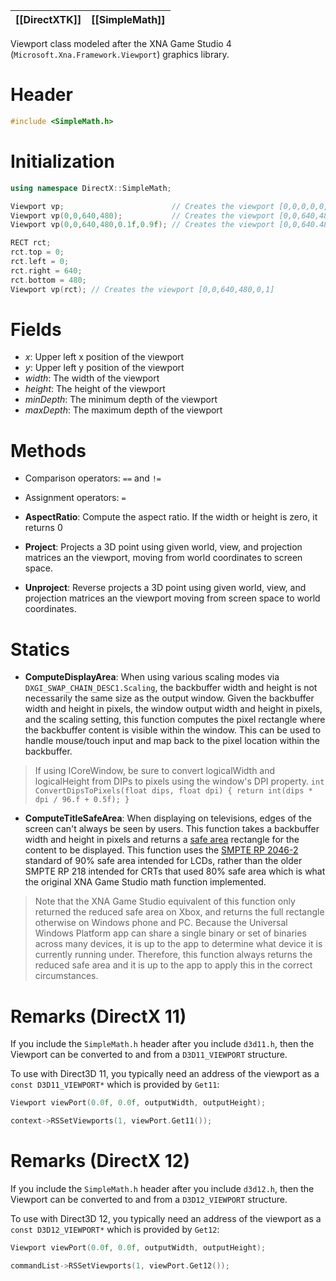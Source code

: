|[[DirectXTK]]|[[SimpleMath]]|
|---|---|

Viewport class modeled after the XNA Game Studio 4 (``Microsoft.Xna.Framework.Viewport``) graphics library.

# Header

```cpp
#include <SimpleMath.h>
```

# Initialization

```cpp
using namespace DirectX::SimpleMath;

Viewport vp;                        // Creates the viewport [0,0,0,0,0,1]
Viewport vp(0,0,640,480);           // Creates the viewport [0,0,640,480,0,1]
Viewport vp(0,0,640,480,0.1f,0.9f); // Creates the viewport [0,0,640.480,0.1,0.9]

RECT rct;
rct.top = 0;
rct.left = 0;
rct.right = 640;
rct.bottom = 480;
Viewport vp(rct); // Creates the viewport [0,0,640,480,0,1]
```

# Fields
* *x*: Upper left x position of the viewport
* *y*: Upper left y position of the viewport
* *width*: The width of the viewport
* *height*: The height of the viewport
* *minDepth*: The minimum depth of the viewport
* *maxDepth*: The maximum depth of the viewport

# Methods
* Comparison operators: ``==`` and ``!=``
* Assignment operators: ``=``

* **AspectRatio**: Compute the aspect ratio. If the width or height is zero, it returns 0

* **Project**: Projects a 3D point using given world, view, and projection matrices an the viewport, moving from world coordinates to screen space.

* **Unproject**: Reverse projects a 3D point using given world, view, and projection matrices an the viewport moving from screen space to world coordinates.

# Statics
* **ComputeDisplayArea**: When using various scaling modes via ``DXGI_SWAP_CHAIN_DESC1.Scaling``, the backbuffer width and height is not necessarily the same size as the output window. Given the backbuffer width and height in pixels, the window output width and height in pixels, and the scaling setting, this function computes the pixel rectangle where the backbuffer content is visible within the window. This can be used to handle mouse/touch input and map back to the pixel location within the backbuffer.

> If using ICoreWindow, be sure to convert logicalWidth and logicalHeight from DIPs to pixels using the window's DPI property. ``int ConvertDipsToPixels(float dips, float dpi) { return int(dips * dpi / 96.f + 0.5f); }``

* **ComputeTitleSafeArea**: When displaying on televisions, edges of the screen can't always be seen by users. This function takes a backbuffer width and height in pixels and returns a [safe area](https://en.wikipedia.org/wiki/Safe_area_%28television%29) rectangle for the content to be displayed. This function uses the [SMPTE RP 2046-2](http://www.nab.org/xert/scitech/pdfs/tv031510.pdf) standard of 90% safe area intended for LCDs, rather than the older SMPTE RP 218 intended for CRTs that used 80% safe area which is what the original XNA Game Studio math function implemented.

> Note that the XNA Game Studio equivalent of this function only returned the reduced safe area on Xbox, and returns the full rectangle otherwise on Windows phone and PC. Because the Universal Windows Platform app can share a single binary or set of binaries across many devices, it is up to the app to determine what device it is currently running under. Therefore, this function always returns the reduced safe area and it is up to the app to apply this in the correct circumstances.

# Remarks (DirectX 11)

If you include the ``SimpleMath.h`` header after you include ``d3d11.h``, then the Viewport can be converted to and from a ``D3D11_VIEWPORT`` structure.

To use with Direct3D 11, you typically need an address of the viewport as a ``const D3D11_VIEWPORT*`` which is provided by ``Get11``:

```cpp
Viewport viewPort(0.0f, 0.0f, outputWidth, outputHeight);

context->RSSetViewports(1, viewPort.Get11());
```

# Remarks (DirectX 12)
If you include the ``SimpleMath.h`` header after you include ``d3d12.h``, then the Viewport can be converted to and from a ``D3D12_VIEWPORT`` structure.

To use with Direct3D 12, you typically need an address of the viewport as a ``const D3D12_VIEWPORT*`` which is provided by ``Get12``:

```cpp
Viewport viewPort(0.0f, 0.0f, outputWidth, outputHeight);

commandList->RSSetViewports(1, viewPort.Get12());
```

